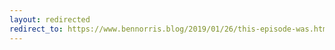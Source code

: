```yaml
---
layout: redirected
redirect_to: https://www.bennorris.blog/2019/01/26/this-episode-was.html
---
```

